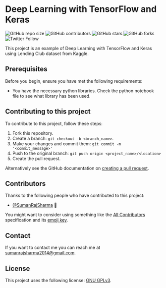 # Deep Learning with TensorFlow and Keras

<!--- These are examples. See https://shields.io for others or to customize this set of shields. You might want to include dependencies, project status and licence info here --->
![GitHub repo size](https://img.shields.io/github/repo-size/sumanrajsharma/LendingClub)
![GitHub contributors](https://img.shields.io/github/contributors/sumanrajsharma/LendingClub)
![GitHub stars](https://img.shields.io/github/stars/sumanrajsharma/LendingClub?style=social)
![GitHub forks](https://img.shields.io/github/forks/sumanrajsharma/LendingClub?style=social)
![Twitter Follow](https://img.shields.io/twitter/follow/sumanrajsharma?style=social)

This project is an example of Deep Learning with TensorFlow and Keras using Lending Club dataset from Kaggle.

## Prerequisites

Before you begin, ensure you have met the following requirements:
<!--- These are just example requirements. Add, duplicate or remove as required --->
* You have the necessary python libraries. Check the python notebook file to see what library has been used.


## Contributing to this project
<!--- If your README is long or you have some specific process or steps you want contributors to follow, consider creating a separate CONTRIBUTING.md file--->
To contribute to this project, follow these steps:

1. Fork this repository.
2. Create a branch: `git checkout -b <branch_name>`.
3. Make your changes and commit them: `git commit -m '<commit_message>'`
4. Push to the original branch: `git push origin <project_name>/<location>`
5. Create the pull request.

Alternatively see the GitHub documentation on [creating a pull request](https://help.github.com/en/github/collaborating-with-issues-and-pull-requests/creating-a-pull-request).

## Contributors

Thanks to the following people who have contributed to this project:

* [@SumanRajSharma](https://github.com/SumanRajSharma) 📖

You might want to consider using something like the [All Contributors](https://github.com/all-contributors/all-contributors) specification and its [emoji key](https://allcontributors.org/docs/en/emoji-key).

## Contact

If you want to contact me you can reach me at <sumanrajsharma2014@gmail.com>.

## License
<!--- If you're not sure which open license to use see https://choosealicense.com/--->

This project uses the following license: [GNU GPLv3](<https://www.gnu.org/licenses/gpl-3.0.en.html>).
